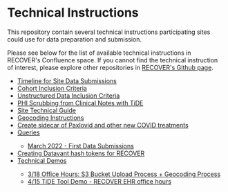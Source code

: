 # Technical Instructions
This repository contain several technical instructions participating sites could use for data preparation and submission. <br>

Please see below for the list of available technical instructions in RECOVER's Confluence space. If you cannot find the technical instruction of interest, please explore other repositories in [RECOVER's Github page](https://github.com/recoverEHRinformatics).

<ul>
  <li> <a href="https://nyc-cdrn.atlassian.net/wiki/spaces/REC/pages/3008790529/Timeline+for+Site+Data+Submissions">Timeline for Site Data Submissions</a> </li>
  <li> <a href="https://nyc-cdrn.atlassian.net/wiki/spaces/REC/pages/2987098226/Cohort+Inclusion+Criteria">Cohort Inclusion Criteria</a> </li>
  <li> <a href="https://nyc-cdrn.atlassian.net/wiki/spaces/REC/pages/3020324865/Unstructured+Data+Inclusion+Criteria">Unstructured Data Inclusion Criteria</a> </li>
  <li> <a href="https://nyc-cdrn.atlassian.net/wiki/spaces/REC/pages/3016097793/PHI+Scrubbing+from+Clinical+Notes+with+TiDE">PHI Scrubbing from Clinical Notes with TiDE</a> </li>
  <li> <a href="https://nyc-cdrn.atlassian.net/wiki/spaces/REC/pages/2988703790/Site+Technical+Guide">Site Technical Guide</a> </li>
  <li> <a href="https://nyc-cdrn.atlassian.net/wiki/spaces/REC/pages/3002662927/Geocoding+Instructions">Geocoding Instructions</a> </li>
  <li> <a href="https://nyc-cdrn.atlassian.net/wiki/spaces/REC/pages/3088384001/Create+sidecar+of+Paxlovid+and+other+new+COVID+treatments">Create sidecar of Paxlovid and other new COVID treatments</a> </li>
  <li> <a href="https://nyc-cdrn.atlassian.net/wiki/spaces/REC/pages/2996535307/Queries">Queries</a> </li>
    <ul> 
      <li> <a href="https://nyc-cdrn.atlassian.net/wiki/spaces/REC/pages/2996011048/March+2022+-+First+Data+Submissions">March 2022 - First Data Submissions</a> </li>
    </ul>
  <li> <a href="https://nyc-cdrn.atlassian.net/wiki/spaces/REC/pages/3075768393/Creating+Datavant+hash+tokens+for+RECOVER">Creating Datavant hash tokens for RECOVER</a> </li>
  <li> <a href="https://nyc-cdrn.atlassian.net/wiki/spaces/REC/pages/3008462852/Technical+Demos">Technical Demos</a> </li>
    <ul> 
      <li> <a href="https://nyc-cdrn.atlassian.net/wiki/spaces/REC/pages/3008528389/3+18+Office+Hours+S3+Bucket+Upload+Process+Geocoding+Process">3/18 Office Hours: S3 Bucket Upload Process + Geocoding Process</a> </li>
      <li> <a href="https://nyc-cdrn.atlassian.net/wiki/spaces/REC/pages/3029205008/4+15+TiDE+Tool+Demo+-+RECOVER+EHR+office+hours">4/15 TiDE Tool Demo - RECOVER EHR office hours</a> </li>
    </ul>
</ul>

